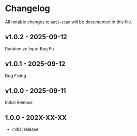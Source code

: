 # Changelog

All notable changes to `anti-scam` will be documented in this file.

## v1.0.2 - 2025-09-12

Randomize Input Bug Fix

## v1.0.1 - 2025-09-12

Bug Fixing

## v1.0.0 - 2025-09-11

Initial Release

## 1.0.0 - 202X-XX-XX

- initial release
